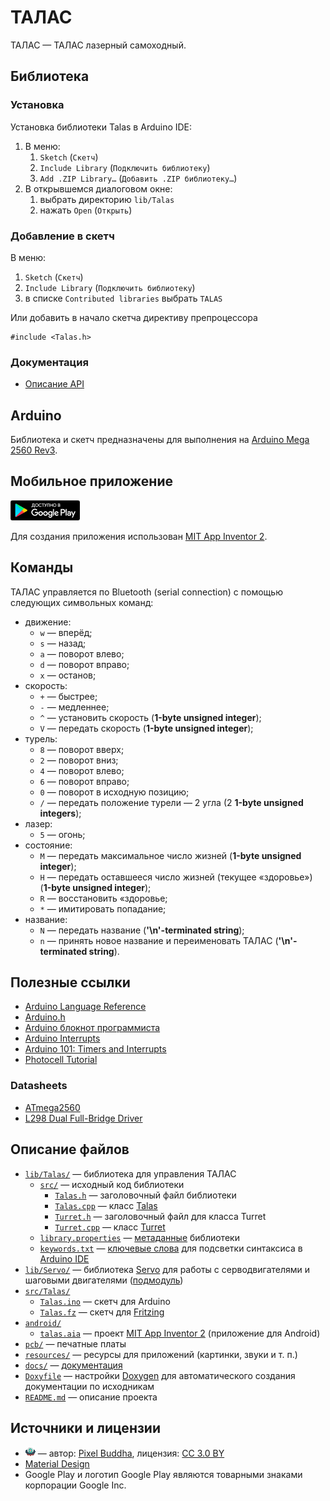 # ТАЛАС

ТАЛАС — ТАЛАС лазерный самоходный.

## Библиотека

### Установка

Установка библиотеки Talas в Arduino IDE:

1. В меню:
    1. `Sketch` (`Скетч`)
    2. `Include Library` (`Подключить библиотеку`)
    3. `Add .ZIP Library…` (`Добавить .ZIP библиотеку…`)
2. В открывшемся диалоговом окне:
    1. выбрать директорию `lib/Talas`
    2. нажать `Open` (`Открыть`)

### Добавление в скетч

В меню:

1. `Sketch` (`Скетч`)
2. `Include Library` (`Подключить библиотеку`)
3. в списке `Contributed libraries` выбрать `TALAS`

Или добавить в начало скетча директиву препроцессора

    #include <Talas.h>

### Документация

* [Описание API](https://robotpsu.github.io/talas/)

## Arduino

Библиотека и скетч предназначены для выполнения на [Arduino Mega 2560 Rev3](https://store.arduino.cc/arduino-mega-2560-rev3).

## Мобильное приложение

[![Доступно в Google Play](resources/google-play-badge-small.png "Доступно в Google Play")](https://play.google.com/store/apps/details?id=appinventor.ai_vvp_psu.TALAS&pcampaignid=MKT-Other-global-all-co-prtnr-py-PartBadge-Mar2515-1 "Доступно в Google Play")

Для создания приложения использован [MIT App Inventor 2](http://appinventor.mit.edu/explore/).

## Команды

ТАЛАС управляется по Bluetooth (serial connection) с помощью следующих символьных команд:

* движение:
	* `w` — вперёд;
	* `s` — назад;
	* `a` — поворот влево;
	* `d` — поворот вправо;
	* `x` — останов;
* скорость:
	* `+` — быстрее;
	* `-` — медленнее;
	* `^` — установить скорость (**1-byte unsigned integer**);
	* `V` — передать скорость (**1-byte unsigned integer**);
* турель:
	* `8` — поворот вверх;
	* `2` — поворот вниз;
	* `4` — поворот влево;
	* `6` — поворот вправо;
	* `0` — поворот в исходную позицию;
	* `/` — передать положение турели — 2 угла (2 **1-byte unsigned integers**);
* лазер:
	* `5` — огонь;
* состояние:
	* `M` — передать максимальное число жизней (**1-byte unsigned integer**);
	* `H` — передать оставшееся число жизней (текущее «здоровье») (**1-byte unsigned integer**);
	* `R` — восстановить «здоровье;
	* `*` — имитировать попадание;
* название:
	* `N` — передать название (**'\n'-terminated string**);
	* `n` — принять новое название и переименовать ТАЛАС (**'\n'-terminated string**).

## Полезные ссылки

* [Arduino Language Reference](https://www.arduino.cc/en/Reference/HomePage)
* [Arduino.h](https://github.com/arduino/Arduino/blob/master/hardware/arduino/avr/cores/arduino/Arduino.h)
* [Arduino блокнот программиста](http://robocraft.ru/files/books/arduino_notebook_rus_v1-1.pdf)
* [Arduino Interrupts](http://gammon.com.au/interrupts)
* [Arduino 101: Timers and Interrupts](http://www.robotshop.com/letsmakerobots/arduino-101-timers-and-interrupts)
* [Photocell Tutorial](http://www.instructables.com/id/Photocell-tutorial/)

### Datasheets

* [ATmega2560](http://www.atmel.com/Images/Atmel-2549-8-bit-AVR-Microcontroller-ATmega640-1280-1281-2560-2561_datasheet.pdf)
* [L298 Dual Full-Bridge Driver](https://www.sparkfun.com/datasheets/Robotics/L298_H_Bridge.pdf)

## Описание файлов

* [`lib/Talas/`](lib/Talas) — библиотека для управления ТАЛАС
    * [`src/`](lib/Talas/src) — исходный код библиотеки
        * [`Talas.h`](lib/Talas/src/Talas.h) — заголовочный файл библиотеки
        * [`Talas.cpp`](lib/Talas/src/Talas.cpp) — класс [Talas](https://robotpsu.github.io/talas/class_talas.html)
        * [`Turret.h`](lib/Talas/src/Turret.h) — заголовочный файл для класса Turret
        * [`Turret.cpp`](lib/Talas/src/Turret.cpp) — класс [Turret](https://robotpsu.github.io/talas/class_turret.html)
    * [`library.properties`](lib/Talas/library.properties) — [метаданные](https://github.com/arduino/Arduino/wiki/Arduino-IDE-1.5:-Library-specification#library-metadata "Library metadata") библиотеки
    * [`keywords.txt`](lib/Talas/keywords.txt) — [ключевые слова](https://github.com/arduino/Arduino/wiki/Arduino-IDE-1.5:-Library-specification#keywords "Keywords") для подсветки синтаксиса в [Arduino IDE](https://www.arduino.cc/en/Main/Software#download)
* [`lib/Servo/`](lib/Servo) — библиотека [Servo](https://github.com/arduino-libraries/Servo) для работы с серводвигателями и шаговыми двигателями ([подмодуль](https://git-scm.com/book/ru/v2/%D0%98%D0%BD%D1%81%D1%82%D1%80%D1%83%D0%BC%D0%B5%D0%BD%D1%82%D1%8B-Git-%D0%9F%D0%BE%D0%B4%D0%BC%D0%BE%D0%B4%D1%83%D0%BB%D0%B8 "Git - Подмодули"))
* [`src/Talas/`](src/Talas)
    * [`Talas.ino`](src/Talas/Talas.ino) — скетч для Arduino
    * [`Talas.fz`](src/Talas/Talas.fz) — скетч для [Fritzing](http://fritzing.org/home/)
* [`android/`](android)
    * [`talas.aia`](android/talas.aia) — проект [MIT App Inventor 2](http://appinventor.mit.edu/) (приложение для Android)
* [`pcb/`](pcb) — печатные платы
* [`resources/`](resources) — ресурсы для приложений (картинки, звуки и т. п.)
* [`docs/`](docs) — [документация](https://robotpsu.github.io/talas/)
* [`Doxyfile`](Doxyfile) — настройки [Doxygen](http://www.stack.nl/~dimitri/doxygen/) для автоматического создания документации по исходникам
* [`README.md`](README.md) — описание проекта

## Источники и лицензии

* ![НЛО](resources/ufo-16.png "НЛО") — автор: [Pixel Buddha](https://www.flaticon.com/authors/pixel-buddha), лицензия: [CC 3.0 BY](http://creativecommons.org/licenses/by/3.0/ "Creative Commons BY 3.0")
* [Material Design](https://material.io/icons/)
* Google Play и логотип Google Play являются товарными знаками корпорации Google Inc.
